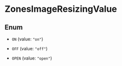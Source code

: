 

# ZonesImageResizingValue

## Enum


* `ON` (value: `"on"`)

* `OFF` (value: `"off"`)

* `OPEN` (value: `"open"`)



